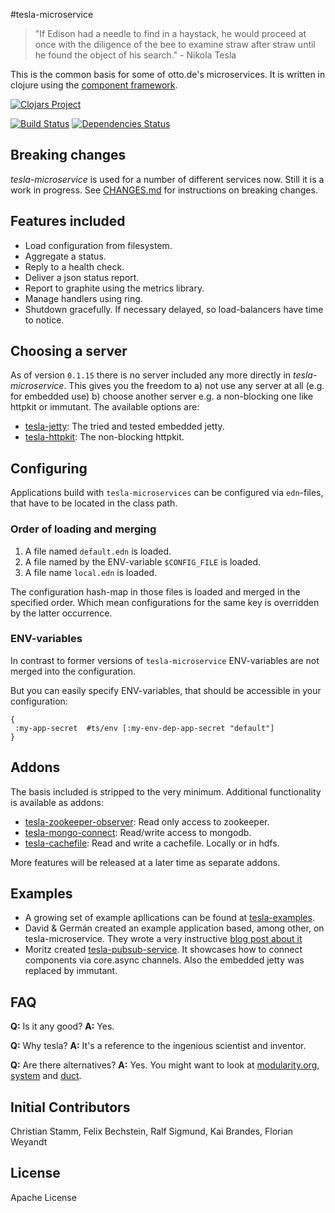 #tesla-microservice

> "If Edison had a needle to find in a haystack, he would proceed at once with the diligence of the bee to examine straw after straw until he found the object of his search." - Nikola Tesla

This is the common basis for some of otto.de's microservices. It is written in clojure using the [component framework](https://github.com/stuartsierra/component).

[![Clojars Project](http://clojars.org/de.otto/tesla-microservice/latest-version.svg)](http://clojars.org/de.otto/tesla-microservice)

[![Build Status](https://travis-ci.org/otto-de/tesla-microservice.svg)](https://travis-ci.org/otto-de/tesla-microservice)
[![Dependencies Status](http://jarkeeper.com/otto-de/tesla-microservice/status.svg)](http://jarkeeper.com/otto-de/tesla-microservice)


## Breaking changes

_tesla-microservice_ is used for a number of different services now. Still it is a work in progress. See [CHANGES.md](./CHANGES.md) for instructions on breaking changes.

## Features included

* Load configuration from filesystem.
* Aggregate a status.
* Reply to a health check.
* Deliver a json status report.
* Report to graphite using the metrics library.
* Manage handlers using ring.
* Shutdown gracefully. If necessary delayed, so load-balancers have time to notice.

## Choosing a server

As of version ```0.1.15``` there is no server included any more directly in _tesla-microservice_. 
This gives you the freedom to  a) not use any server at all (e.g. for embedded use) b) choose another server e.g. a non-blocking one like httpkit or immutant. The available options are:

* [tesla-jetty](https://github.com/otto-de/tesla-jetty): The tried and tested embedded jetty.
* [tesla-httpkit](https://github.com/otto-de/tesla-httpkit): The non-blocking httpkit. 

## Configuring

Applications build with `tesla-microservices` can be configured via 
`edn`-files, that have to be located in the class path.

### Order of loading and merging

1. A file named `default.edn` is loaded. 
2. A file named by the ENV-variable `$CONFIG_FILE` is loaded.
3. A file name `local.edn` is loaded.

The configuration hash-map in those files is loaded and merged in the
specified order. Which mean configurations for the same key is overridden
by the latter occurrence.

### ENV-variables

In contrast to former versions of `tesla-microservice` ENV-variables are not
merged into the configuration.

But you can easily specify ENV-variables, that should be accessible in
your configuration:

```edn
{
 :my-app-secret  #ts/env [:my-env-dep-app-secret "default"]
}
```

## Addons

The basis included is stripped to the very minimum. Additional functionality is available as addons:

* [tesla-zookeeper-observer](https://github.com/otto-de/tesla-zookeeper-observer): Read only access to zookeeper.
* [tesla-mongo-connect](https://github.com/otto-de/tesla-mongo-connect): Read/write access to mongodb.
* [tesla-cachefile](https://github.com/otto-de/tesla-cachefile): Read and write a cachefile. Locally or in hdfs.

More features will be released at a later time as separate addons.


## Examples

* A growing set of example apllications can be found at [tesla-examples](https://github.com/otto-de/tesla-examples).
* David & Germán created an example application based, among other, on tesla-microservice. They wrote a very instructive [blog post about it](http://blog.agilityfeat.com/2015/03/clojure-walking-skeleton/)
* Moritz created [tesla-pubsub-service](https://bitbucket.org/DerGuteMoritz/tesla-pubsub-service). It showcases how to connect components via core.async channels. Also the embedded jetty was replaced by immutant.

## FAQ

**Q:** Is it any good? **A:** Yes.

**Q:** Why tesla? **A:** It's a reference to the ingenious scientist and inventor.

**Q:** Are there alternatives? **A:** Yes. You might want to look at [modularity.org](https://modularity.org/), [system](https://github.com/danielsz/system) and [duct](https://github.com/weavejester/duct).



## Initial Contributors

Christian Stamm, Felix Bechstein, Ralf Sigmund, Kai Brandes, Florian Weyandt

## License
Apache License
